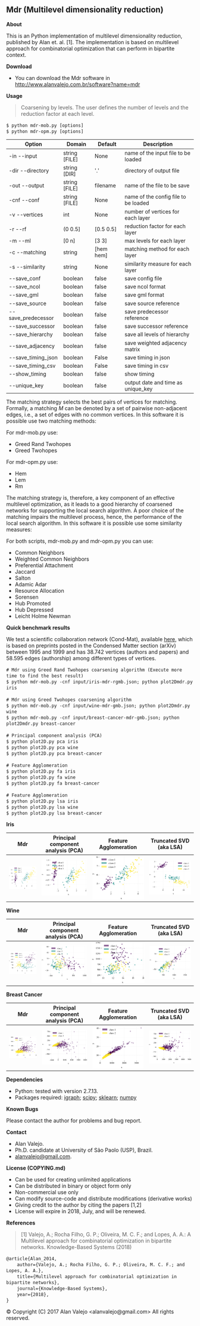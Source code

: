 ## Mdr (Multilevel dimensionality reduction)

**About**

This is an Python implementation of multilevel dimensionality reduction, published by Alan et. al. [1]. The implementation is based on multilevel approach for combinatorial optimization that can perform in bipartite context.

**Download**

* You can download the Mdr software in http://www.alanvalejo.com.br/software?name=mdr

**Usage**

> Coarsening by levels. The user defines the number of levels and the reduction factor at each level.

	$ python mdr-mob.py [options]
	$ python mdr-opm.py [options]

| Option             | Domain        | Default   | Description                          |
| ------------------ | ------------- | --------- | ------------------------------------ |
| -in --input        | string [FILE] | None      | name of the input file to be loaded  |
| -dir --directory   | string [DIR]  | '.'       | directory of output file             |
| -out --output      | string [FILE] | filename  | name of the file to be save          |
| -cnf --conf        | string [FILE] | None      | name of the config file to be loaded |
| -v --vertices      | int           | None      | number of vertices for each layer    |
| -r --rf            | (0 0.5]       | [0.5 0.5] | reduction factor for each layer      |
| -m --ml            | [0 n]         | [3 3]     | max levels for each layer            |
| -c --matching      | string        | [hem hem] | matching method for each layer       |
| -s --similarity    | string        | None      | similarity measure for each layer    |
| --save_conf        | boolean       | false     | save config file                     |
| --save_ncol        | boolean       | false     | save ncol format                     |
| --save_gml         | boolean       | false     | save gml format                      |
| --save_source      | boolean       | false     | save source reference                |
| --save_predecessor | boolean       | false     | save predecessor reference           |
| --save_successor   | boolean       | false     | save successor reference             |
| --save_hierarchy   | boolean       | false     | save all levels of hierarchy         |
| --save_adjacency   | boolean       | false     | save weighted adjacency matrix       |
| --save_timing_json | boolean       | False     | save timing in json                  |
| --save_timing_csv  | boolean       | False     | save timing in csv                   |
| --show_timing      | boolean       | false     | show timing                          |
| --unique_key       | boolean       | false     | output date and time as unique_key   |

The matching strategy selects the best pairs of vertices for matching. Formally, a matching $M$ can be denoted by a set of pairwise non-adjacent edges, i.e., a set of edges with no common vertices. In this software it is possible use two matching methods:

For mdr-mob.py use:
* Greed Rand Twohopes
* Greed Twohopes

For mdr-opm.py use:
* Hem
* Lem
* Rm

The matching strategy is, therefore, a key component of an effective multilevel optimization, as it leads to a good hierarchy of coarsened networks for supporting the local search algorithm. A poor choice of the matching impairs the multilevel process, hence, the performance of the local search algorithm. In this software it is possible use some similarity measures:

For both scripts, mdr-mob.py and mdr-opm.py you can use:
* Common Neighbors
* Weighted Common Neighbors
* Preferential Attachment
* Jaccard
* Salton
* Adamic Adar
* Resource Allocation
* Sorensen
* Hub Promoted
* Hub Depressed
* Leicht Holme Newman

**Quick benchmark results**

We test a scientific collaboration network (Cond-Mat), available [here](https://toreopsahl.com/datasets/#newman2001), which is based on preprints posted in the Condensed Matter section (arXiv) between 1995 and 1999 and has 38.742 vertices (authors and papers) and 58.595 edges (authorship) among different types of vertices.

	# Mdr using Greed Rand Twohopes coarsening algorithm (Execute more time to find the best result)
	$ python mdr-mob.py -cnf input/iris-mdr-rgmb.json; python plot2Dmdr.py iris

	# Mdr using Greed Twohopes coarsening algorithm
	$ python mdr-mob.py -cnf input/wine-mdr-gmb.json; python plot2Dmdr.py wine
	$ python mdr-mob.py -cnf input/breast-cancer-mdr-gmb.json; python plot2Dmdr.py breast-cancer

	# Principal component analysis (PCA)
	$ python plot2D.py pca iris
	$ python plot2D.py pca wine
	$ python plot2D.py pca breast-cancer

	# Feature Agglomeration
	$ python plot2D.py fa iris
	$ python plot2D.py fa wine
	$ python plot2D.py fa breast-cancer

	# Feature Agglomeration
	$ python plot2D.py lsa iris
	$ python plot2D.py lsa wine
	$ python plot2D.py lsa breast-cancer

**Iris**

| Mdr                      | Principal component analysis (PCA) | Feature Agglomeration   | Truncated SVD (aka LSA)  |
| ------------------------ | ---------------------------------- | ----------------------- | ------------------------ |
| ![](output/iris-mdr.png) | ![](output/iris-pca.png)           | ![](output/iris-fa.png) | ![](output/iris-lsa.png) |

**Wine**

| Mdr                      | Principal component analysis (PCA) | Feature Agglomeration   | Truncated SVD (aka LSA)  |
| ------------------------ | ---------------------------------- | ----------------------- | ------------------------ |
| ![](output/wine-mdr.png) | ![](output/wine-pca.png)           | ![](output/wine-fa.png) | ![](output/wine-lsa.png) |

**Breast Cancer**

| Mdr                               | Principal component analysis (PCA) | Feature Agglomeration            | Truncated SVD (aka LSA)           |
| --------------------------------- | ---------------------------------- | -------------------------------- | --------------------------------- |
| ![](output/breast-cancer-mdr.png) | ![](output/breast-cancer-pca.png)  | ![](output/breast-cancer-fa.png) | ![](output/breast-cancer-lsa.png) |

**Dependencies**

* Python: tested with version 2.7.13.
* Packages required: [igraph](http://igraph.sourceforge.net); [scipy](http://www.scipy.org/); [sklearn](http://scikit-learn.org/); [numpy](http://www.numpy.org/)

**Known Bugs**

Please contact the author for problems and bug report.

**Contact**

* Alan Valejo.
* Ph.D. candidate at University of São Paolo (USP), Brazil.
* alanvalejo@gmail.com.

**License (COPYING.md)**

* Can be used for creating unlimited applications
* Can be distributed in binary or object form only
* Non-commercial use only
* Can modify source-code and distribute modifications (derivative works)
* Giving credit to the author by citing the papers [1,2]
* License will expire in 2018, July, and will be renewed.

**References**
> [1] Valejo, A.; Rocha Filho, G. P.; Oliveira, M. C. F.; and Lopes, A. A.: A Multilevel approach for combinatorial optimization in bipartite networks. Knowledge-Based Systems (2018)

~~~~~{.bib}
@article{Alan_2014,
    author={Valejo, A.; Rocha Filho, G. P.; Oliveira, M. C. F.; and Lopes, A. A.},
    title={Multilevel approach for combinatorial optimization in bipartite networks},
    journal={Knowledge-Based Systems},
    year={2018},
}
~~~~~

<div class="footer"> &copy; Copyright (C) 2017 Alan Valejo &lt;alanvalejo@gmail.com&gt; All rights reserved.</div>
